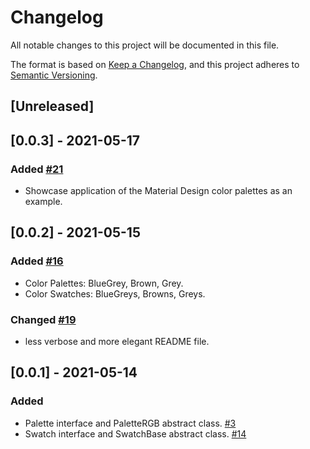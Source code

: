 # Changelog

All notable changes to this project will be documented in this file.

The format is based on [Keep a Changelog](https://keepachangelog.com/en/1.0.0/),
and this project adheres to [Semantic Versioning](https://semver.org/spec/v2.0.0.html).

## [Unreleased]

## [0.0.3] - 2021-05-17
### Added [#21](https://github.com/dartoos-dev/eo_color/issues/21)
- Showcase application of the Material Design color palettes as an example.

## [0.0.2] - 2021-05-15
### Added [#16](https://github.com/dartoos-dev/eo_color/issues/16)
- Color Palettes: BlueGrey, Brown, Grey.
- Color Swatches: BlueGreys, Browns, Greys.

### Changed [#19](https://github.com/dartoos-dev/eo_color/issues/19)
- less verbose and more elegant README file.

## [0.0.1] - 2021-05-14
### Added
- Palette interface and PaletteRGB abstract class. [#3](https://github.com/dartoos-dev/eo_color/issues/3)
- Swatch interface and SwatchBase abstract class. [#14](https://github.com/dartoos-dev/eo_color/issues/14)
